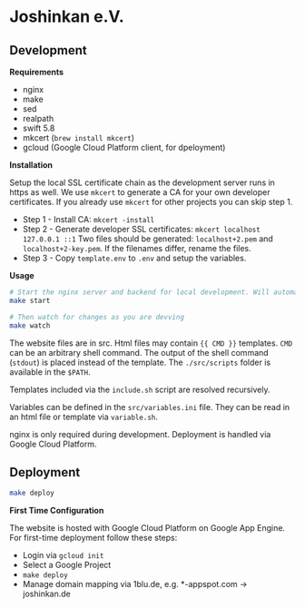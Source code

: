 # Joshinkan e.V.


## Development

**Requirements**
- nginx
- make
- sed
- realpath
- swift 5.8
- mkcert (`brew install mkcert`) 
- gcloud (Google Cloud Platform client, for dpeloyment)

**Installation**

Setup the local SSL certificate chain as the development server runs in https as well. We use `mkcert` to generate a CA for your own developer certificates. If you already use `mkcert` for other projects you can skip step 1.

- Step 1 - Install CA: `mkcert -install`
- Step 2 - Generate developer SSL certificates: `mkcert localhost 127.0.0.1 ::1`
  Two files should be generated: `localhost+2.pem` and `localhost+2-key.pem`. If the filenames differ, rename the files.
- Step 3 - Copy `template.env` to `.env` and setup the variables.

**Usage**

``` bash
# Start the nginx server and backend for local development. Will automatically compile the backend.
make start

# Then watch for changes as you are devving
make watch
```


The website files are in src. Html files may contain `{{ CMD }}` templates. `CMD` can be an arbitrary shell command. The output of the shell command (`stdout`) is placed instead of the template. The `./src/scripts` folder is available in the `$PATH`. 

Templates included via the `include.sh` script are resolved recursively. 

Variables can be defined in the `src/variables.ini` file. They can be read in an html file or template via `variable.sh`.

nginx is only required during development. Deployment is handled via Google Cloud Platform.

## Deployment 

```bash
make deploy
``` 

**First Time Configuration**

The website is hosted with Google Cloud Platform on Google App Engine. For
first-time deployment follow these steps:
- Login via `gcloud init`
- Select a Google Project
- `make deploy`
- Manage domain mapping via 1blu.de, e.g. *-appspot.com -> joshinkan.de


